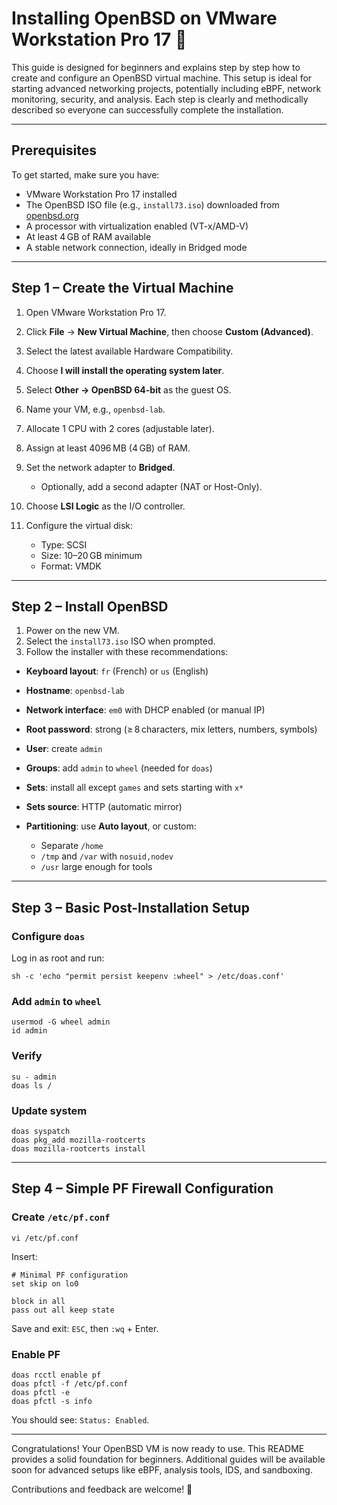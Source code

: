 # Installing OpenBSD on VMware Workstation Pro 17 🚀

This guide is designed for beginners and explains step by step how to create and configure an OpenBSD virtual machine. This setup is ideal for starting advanced networking projects, potentially including eBPF, network monitoring, security, and analysis. Each step is clearly and methodically described so everyone can successfully complete the installation.

---

## Prerequisites

To get started, make sure you have:

* VMware Workstation Pro 17 installed
* The OpenBSD ISO file (e.g., `install73.iso`) downloaded from [openbsd.org](https://www.openbsd.org/)
* A processor with virtualization enabled (VT-x/AMD-V)
* At least 4 GB of RAM available
* A stable network connection, ideally in Bridged mode

---

## Step 1 – Create the Virtual Machine

1. Open VMware Workstation Pro 17.
2. Click **File** → **New Virtual Machine**, then choose **Custom (Advanced)**.
3. Select the latest available Hardware Compatibility.
4. Choose **I will install the operating system later**.
5. Select **Other → OpenBSD 64-bit** as the guest OS.
6. Name your VM, e.g., `openbsd-lab`.
7. Allocate 1 CPU with 2 cores (adjustable later).
8. Assign at least 4096 MB (4 GB) of RAM.
9. Set the network adapter to **Bridged**.

   * Optionally, add a second adapter (NAT or Host-Only).
10. Choose **LSI Logic** as the I/O controller.
11. Configure the virtual disk:

    * Type: SCSI
    * Size: 10–20 GB minimum
    * Format: VMDK

---

## Step 2 – Install OpenBSD

1. Power on the new VM.
2. Select the `install73.iso` ISO when prompted.
3. Follow the installer with these recommendations:

* **Keyboard layout**: `fr` (French) or `us` (English)
* **Hostname**: `openbsd-lab`
* **Network interface**: `em0` with DHCP enabled (or manual IP)
* **Root password**: strong (≥ 8 characters, mix letters, numbers, symbols)
* **User**: create `admin`
* **Groups**: add `admin` to `wheel` (needed for `doas`)
* **Sets**: install all except `games` and sets starting with `x*`
* **Sets source**: HTTP (automatic mirror)
* **Partitioning**: use **Auto layout**, or custom:

  * Separate `/home`
  * `/tmp` and `/var` with `nosuid,nodev`
  * `/usr` large enough for tools

---

## Step 3 – Basic Post-Installation Setup

### Configure `doas`

Log in as root and run:

```
sh -c 'echo "permit persist keepenv :wheel" > /etc/doas.conf'
```

### Add `admin` to `wheel`

```
usermod -G wheel admin
id admin
```

### Verify

```
su - admin
doas ls /
```

### Update system

```
doas syspatch
doas pkg_add mozilla-rootcerts
doas mozilla-rootcerts install
```

---

## Step 4 – Simple PF Firewall Configuration

### Create `/etc/pf.conf`

```
vi /etc/pf.conf
```

Insert:

```
# Minimal PF configuration
set skip on lo0

block in all
pass out all keep state
```

Save and exit: `ESC`, then `:wq` + Enter.

### Enable PF

```
doas rcctl enable pf
doas pfctl -f /etc/pf.conf
doas pfctl -e
doas pfctl -s info
```

You should see: `Status: Enabled`.

---

Congratulations! Your OpenBSD VM is now ready to use. This README provides a solid foundation for beginners. Additional guides will be available soon for advanced setups like eBPF, analysis tools, IDS, and sandboxing.

Contributions and feedback are welcome! 🚀
